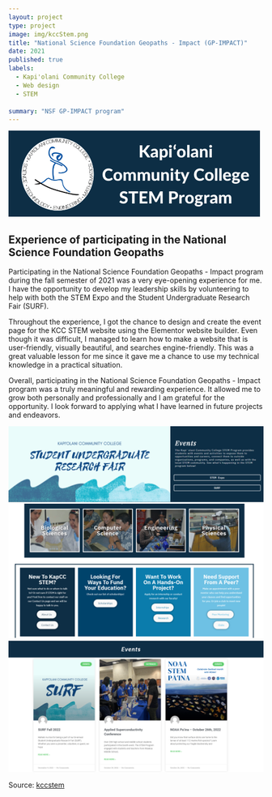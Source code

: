 ```yaml
---
layout: project
type: project
image: img/kccStem.png
title: "National Science Foundation Geopaths - Impact (GP-IMPACT)"
date: 2021
published: true
labels:
  - Kapi'olani Community College
  - Web design
  - STEM
  
summary: "NSF GP-IMPACT program"
---
```

<img class="img-fluid" src="../img/KapCC-STEM-Long-Logo.png">

## Experience of participating in the National Science Foundation Geopaths

Participating in the National Science Foundation Geopaths - Impact program during the fall semester of 2021 was a very eye-opening experience for me. I have the opportunity to develop my leadership skills by volunteering to help with both the STEM Expo and the Student Undergraduate Research Fair (SURF).

Throughout the experience, I got the chance to design and create the event page for the KCC STEM website using the Elementor website builder. Even though it was difficult, I managed to learn how to make a website that is user-friendly, visually beautiful, and searches engine-friendly. This was a great valuable lesson for me since it gave me a chance to use my technical knowledge in a practical situation.

Overall, participating in the National Science Foundation Geopaths - Impact program was a truly meaningful and rewarding experience. It allowed me to grow both personally and professionally and I am grateful for the opportunity. I look forward to applying what I have learned in future projects and endeavors.

<img class="img-fluid" src="../img/stem1.png">
<img class="img-fluid" src="../img/stem2.png">
<img class="img-fluid" src="../img/stem3.png">


Source: <a href="https://kccstem.com/"><i class="large kccstem icon"></i>kccstem</a>





